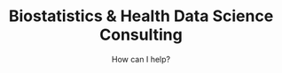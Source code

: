 ---
draft: true
widget: blank
weight: 20
headless: true
title: Biostatistics & Health Data Science Consulting
subtitle: How can I help?
design:
  columns: '1'
  background:
    gradient_start: white
    gradient_end: '#acdbdb'
    gradient_angle: 180
  spacing:
    padding: ["15px", "0", "1px", "0"]
description: "Statistical and data science consulting in Central Wisconsin"
---